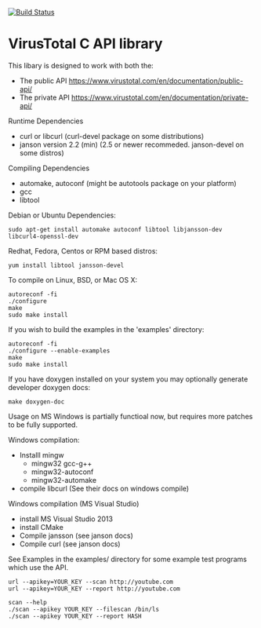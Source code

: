 [![Build Status](https://travis-ci.org/VirusTotal/c-vtapi.svg?branch=travis)](https://travis-ci.org/VirusTotal/c-vtapi)

# VirusTotal C API library

This libary is designed to work with both the:	
  * The public API https://www.virustotal.com/en/documentation/public-api/
  * The private API https://www.virustotal.com/en/documentation/private-api/

Runtime Dependencies
  * curl or libcurl  (curl-devel package on some distributions)
  * janson version 2.2 (min) (2.5 or newer recommeded.  janson-devel on some distros)

Compiling Dependencies
  * automake, autoconf  (might be autotools package on your platform)
  * gcc
  * libtool

Debian or Ubuntu Dependencies:

    sudo apt-get install automake autoconf libtool libjansson-dev libcurl4-openssl-dev

Redhat, Fedora, Centos or RPM based distros:

    yum install libtool jansson-devel

To compile on Linux, BSD, or Mac OS X:

    autoreconf -fi
    ./configure
    make
    sudo make install

If you wish to build the examples in the 'examples' directory:

    autoreconf -fi
    ./configure --enable-examples
    make
    sudo make install

If you have doxygen installed on your system you may optionally generate developer doxygen docs:

    make doxygen-doc

Usage on MS Windows is partially functioal now, but requires more patches to be fully supported.

Windows compilation:
  * Installl mingw
    *  mingw32 gcc-g++
    *  mingw32-autoconf
    *  mingw32-automake
  * compile libcurl  (See their docs on windows compile)

Windows compilation (MS Visual Studio)
  * install MS Visual Studio 2013
  * install CMake
  * Compile jansson  (see janson docs)
  * Compile curl  (see janson docs)

See Examples in the examples/ directory for some example test programs which use the API.

    url --apikey=YOUR_KEY --scan http://youtube.com
    url --apikey=YOUR_KEY --report http://youtube.com

    scan --help
    ./scan --apikey YOUR_KEY --filescan /bin/ls
    ./scan --apikey YOUR_KEY --report HASH
